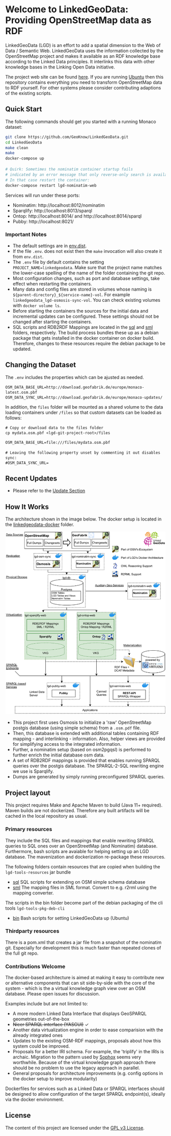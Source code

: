 # Welcome to LinkedGeoData: Providing OpenStreetMap data as RDF
LinkedGeoData (LGD) is an effort to add a spatial dimension to the Web of Data / Semantic Web. LinkedGeoData uses the information collected by the OpenStreetMap project and makes it available as an RDF knowledge base according to the Linked Data principles. It interlinks this data with other knowledge bases in the Linking Open Data initiative.

The project web site can be found [here](http://linkedgeodata.org).
If you are running [Ubuntu](http://www.ubuntu.com) then this repository contains everything you need to transform OpenStreetMap data to RDF yourself.
For other systems please consider contributing adaptions of the existing scripts.

## Quick Start

The following commands should get you started with a running Monaco dataset:
```bash
git clone https://github.com/GeoKnow/LinkedGeoData.git
cd LinkedGeoData
make clean
make
docker-compose up

# Quirk: Sometimes the nominatim container startup fails
# indicated by an error message that only reverse-only search is available
# In that case restart the container:
docker-compose restart lgd-nominatim-web
```

Services will run under these ports:

* Nominatim: http://localhost:8012/nominatim
* Sparqlify: http://localhost:8013/sparql
* Ontop: http://localhost:8014/ and http://localhost:8014/sparql
* Pubby: http://localhost:8021/


### Important Notes
* The default settings are in [env.dist](env.dist).
* If the file `.env`. does not exist then the `make` invocation will also create it from `env.dist`.
* The  `.env` file by default contains the setting `PROJECT_NAME=linkedgeodata`. Make sure that the project name matches the lower-case spelling of the name of the folder containing the git repo.
* Most configuration changes, such as port and database settings, take effect when restarting the containers.
* Many data and config files are stored in volumes whose naming is `${parent-directory}_${service-name}-vol`. For example `linkedgeodata_lgd-osmosis-sync-vol`. You can check existing volumes with `docker volume ls`.
* Before starting the containers the sources for the initial data and incremental updates can be configured. These settings should not be changed after starting the containers.
* SQL scripts and RDB2RDF Mappings are located in the [sql](sql) and [sml](sml) folders, respectively. The build process bundles these up as a debian package that gets installed in the docker container on docker build. Therefore, changes to these resources require the debian package to be updated.

## Changing the Dataset

The `.env` includes the properties which can be ajusted as needed.

```
OSM_DATA_BASE_URL=http://download.geofabrik.de/europe/monaco-latest.osm.pbf
OSM_DATA_SYNC_URL=http://download.geofabrik.de/europe/monaco-updates/
```

In addition, the `files` folder will be mounted as a shared volume to the data loading containers under `/files` so that custom datasets can be loaded as follows:

```
# Copy or download data to the files folder
cp mydata.osm.pbf <lgd-git-project-root>/files
```

```
OSM_DATA_BASE_URL=file:///files/mydata.osm.pbf

# Leaving the following property unset by commenting it out disables sync:
#OSM_DATA_SYNC_URL=
```

## Recent Updates

* Please refer to the [Update Section](http://linkedgeodata.org/docs/updates)

## How It Works

The architecture shown in the image below. The docker setup is located in the [linkedgeodata-docker](linkedgeodata-docker) folder.

![LGD Dockerized Architecture Overview](docs/assets/images/lgd-architecture-2021-01-18.png)

* This project first uses Osmosis to initialize a 'raw' OpenStreetMap postgis database (using simple schema) from a `.osm.pdf` file.
* Then, this database is extended with additional tables containing RDF mapping - and interlinking - information. Also, helper views are provided for simplifying access to the integrated information.
* Further, a nominatim setup (based on osm2pgqsl) is performed to further enrich the initial database osm data.
* A set of RDB2RDF mappings is provided that enables running SPARQL queries over the postgis database. The SPARQL-2-SQL rewriting engine we use is Sparqlify.
* Dumps are generated by simply running preconfigured SPARQL queries.

## Project layout

This project requires Make and Apache Maven to build (Java 11+ required).
Maven builds are not dockerized. Therefore any built artifacts will be cached in the local repository as usual.

### Primary resources
They include the SQL files and mappings that enable rewriting SPARQL queries to SQL ones over an OpenStreetMap (and Nominatim) database.
Furthermore, bash scripts are avaiable for helping setting up an LGD database.
The mavenization and dockerization re-package these resources.

The following folders contain resources that are copied when building the `lgd-tools-resources` jar bundle
* [sql](sql) SQL scripts for extending on OSM simple schema database
* [sml](sml) The mapping files in SML format. Convert to e.g. r2rml using the mapping converter.

The scripts in the bin folder become part of the debian packaging of the cli tools `lgd-tools-pkg-deb-cli`
* [bin](bin) Bash scripts for setting LinkedGeoData up (Ubuntu)


### Thirdparty resources

There is a pom.xml that creates a jar file from a snapshot of the nominatim git.
Especially for development this is much faster than repeated clones of the full git repo.


### Contributions Welcome
The docker-based architecture is aimed at making it easy to contribute new or alternative components that can sit side-by-side with the core of the system - which
is the a virtual knowledge graph view over an OSM database.
Please open issues for discussion.

Examples include but are not limited to:

* A more modern Linked Data Interface that displays GeoSPARQL geometries out-of-the-box
* ~~Nicer SPARQL interface (YASGUI)~~ &check;
* Another data virtualization engine in order to ease comparision with the already integrated ones
* Updates to the existing OSM-RDF mappings, proposals about how this system could be improved.
* Proposals for a better IRI schema. For example, the 'triplify' in the IRIs is archaic. Migration to the pattern used by [Sophox](https://wiki.openstreetmap.org/wiki/Sophox) seems very worthwhile. Because of the virtual knowledge graph approach there should be no problem to use the legacy approach in parallel.
* General proposals for architecture improvements (e.g. config options in the docker setup to improve modularity)

Dockerfiles for services such as a Linked Data or SPARQL interfaces should be designed to allow configuration of the target SPARQL endpoint(s), ideally via the docker environment.


## License
The content of this project are licensed under the [GPL v3 License](https://github.com/GeoKnow/LinkedGeoData/blob/master/LICENSE).

